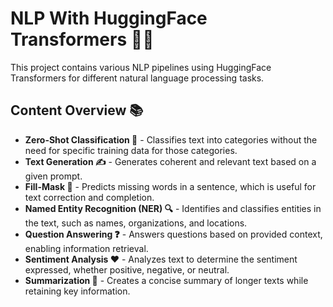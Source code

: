 # NLP With HuggingFace Transformers 🤖✨

This project contains various NLP pipelines using HuggingFace Transformers for different natural language processing tasks.


## Content Overview 📚

- **Zero-Shot Classification 🎯** - Classifies text into categories without the need for specific training data for those categories.
- **Text Generation ✍️** - Generates coherent and relevant text based on a given prompt.
- **Fill-Mask 📝** - Predicts missing words in a sentence, which is useful for text correction and completion.
- **Named Entity Recognition (NER) 🔍** - Identifies and classifies entities in the text, such as names, organizations, and locations.
- **Question Answering ❓** - Answers questions based on provided context, enabling information retrieval.
- **Sentiment Analysis ❤️** - Analyzes text to determine the sentiment expressed, whether positive, negative, or neutral.
- **Summarization 📄** - Creates a concise summary of longer texts while retaining key information.
